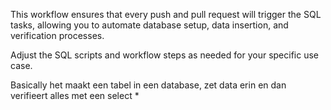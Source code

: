 This workflow ensures that every push and pull request will trigger the SQL tasks, allowing you to automate database setup, 
data insertion, and verification processes. 


Adjust the SQL scripts and workflow steps as needed for your specific use case.


Basically het maakt een tabel in een database, zet data erin en dan verifieert alles met een select *
